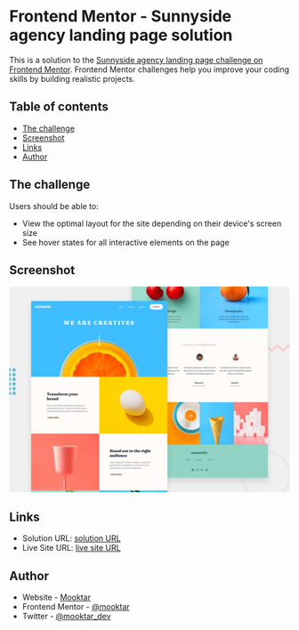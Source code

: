 # Frontend Mentor - Sunnyside agency landing page solution

This is a solution to the [Sunnyside agency landing page challenge on Frontend Mentor](https://www.frontendmentor.io/challenges/sunnyside-agency-landing-page-7yVs3B6ef). Frontend Mentor challenges help you improve your coding skills by building realistic projects.



## Table of contents

- [The challenge](#the-challenge)
- [Screenshot](#screenshot)
- [Links](#links)
- [Author](#author)





## The challenge

Users should be able to:

- View the optimal layout for the site depending on their device's screen size
- See hover states for all interactive elements on the page



## Screenshot

![](./screenshot.jpg)



## Links

- Solution URL: [solution URL](https://github.com/mooktar/sunnyside-agency-landing-page)
- Live Site URL: [live site URL](https://sunnyside-agency-landing-page-livid.vercel.app/)



## Author

- Website - [Mooktar](https://mooktar.github.io)
- Frontend Mentor - [@mooktar](https://www.frontendmentor.io/profile/mooktar)
- Twitter - [@mooktar_dev](https://www.twitter.com/mohmouktar)
